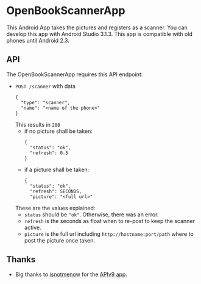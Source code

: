 # OpenBookScannerApp

This Android App takes the pictures and registers as a scanner.
You can develop this app with Android Studio 3.1.3.
This app is compatible with old phones until Android 2.3.

## API

The OpenBookScannerApp requires this API endpoint:

- `POST /scanner` with data
  ```
  {
    "type": "scanner",
    "name": "<name of the phone>"
  }
  ```
  This results in `200`
  - if no picture shall be taken:
    ```
    {
      "status": "ok",
      "refresh": 0.5
    }
    ```
  - if a picture shall be taken:
    ```
    {
      "status": "ok",
      "refresh": SECONDS,
      "picture": "<full url>"
    ```
  These are the values explained:
  - `status` should be `"ok"`. Otherwise, there was an error.
  - `refresh` is the seconds as float
     when to re-post to keep the scanner active.
  - `picture` is the full url including `http://hostname:port/path` where
    to post the picture once taken.


## Thanks

- Big thanks to [isnotmenow](https://github.com/isnotmenow/AndroidProjectForAPI9)
  for the [APIv9 app](https://github.com/isnotmenow/AndroidProjectForAPI9).
